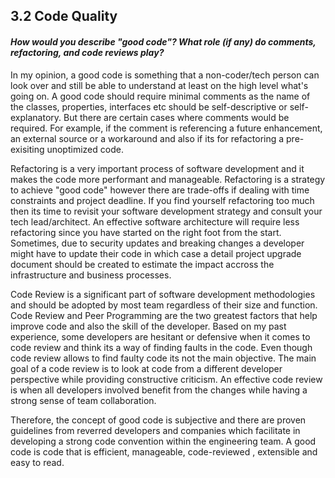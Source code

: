 ## 3.2 Code Quality
#### *How would you describe "good code"? What role (if any) do comments, refactoring, and code reviews play?*

In my opinion, a good code is something that a non-coder/tech person can look over and still be able to understand at least on the high level what's going on. A good code should  require minimal comments as the name of the classes, properties, interfaces etc should be self-descriptive or self-explanatory. But there are certain cases where comments would be required. For example, if the comment is referencing a future enhancement, an external source or a workaround and also if its for refactoring a pre-exisiting unoptimized code. 

Refactoring is a very important process of software development and it makes the code more performant and manageable. Refactoring is a strategy to achieve "good code" however there are trade-offs if dealing with time constraints and project deadline. If you find yourself refactoring too much then its time to revisit your software development strategy and consult your tech lead/architect. An effective software architecture will require less refactoring since you have started on the right foot from the start. Sometimes, due to security updates and breaking changes a developer might have to update their code in which case a detail project upgrade document should be created to estimate the impact accross the infrastructure and business processes. 

Code Review is a significant part of software development methodologies and should be adopted by most team regardless of their size and function. Code Review and Peer Programming are the two greatest factors that help improve code and also the skill of the developer. Based on my past experience, some developers are hesitant or defensive when it comes to code review and think its a way of finding faults in the code. Even though code review allows to find faulty code its not the main objective. The main goal of a code review is to look at code from a different developer perspective while providing constructive criticism. An effective code review is when all developers involved benefit from the changes while having a strong sense of team collaboration. 

Therefore, the concept of good code is subjective and there are proven guidelines from reverred developers and companies which facilitate in developing a strong code convention within the engineering team. A good code is code that is efficient, manageable, code-reviewed , extensible and easy to read. 


